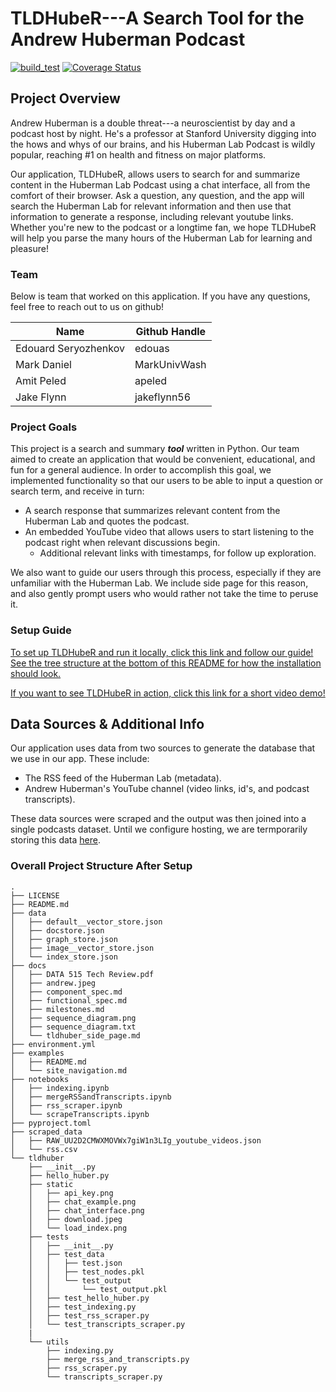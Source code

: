# TLDHubeR---A Search Tool for the Andrew Huberman Podcast
[![build_test](https://github.com/apeled/TLDhubeR/actions/workflows/python-package-conda.yml/badge.svg)](https://github.com/apeled/TLDhubeR/actions/workflows/python-package-conda.yml)
[![Coverage Status](https://coveralls.io/repos/github/apeled/TLDhubeR/badge.svg?branch=main)](https://coveralls.io/github/apeled/TLDhubeR?branch=main)

## Project Overview

Andrew Huberman is a double threat---a neuroscientist by day and a podcast host by night. He's a professor at Stanford University digging into the hows and whys of our brains, and his Huberman Lab Podcast is wildly popular, reaching #1 on health and fitness on major platforms.

Our application, TLDHubeR,  allows users to search for and summarize content in the Huberman Lab Podcast using a chat interface, all from the comfort of their browser. Ask a question, any question, and the app will search the Huberman Lab for relevant information and then use that information to generate a response, including relevant youtube links. Whether you're new to the podcast or a longtime fan, we hope TLDHubeR will help you parse the many hours of the Huberman Lab for learning and pleasure!

### Team 

Below is team that worked on this application. If you have any questions, feel free to reach out to us on github!

| Name | Github Handle | 
|---|---|
| Edouard Seryozhenkov| edouas  | 
| Mark Daniel | MarkUnivWash | 
| Amit Peled | apeled | 
| Jake Flynn | jakeflynn56 | 


### Project Goals

This project is a search and summary ***tool*** written in Python. Our team aimed to create an application that would be convenient, educational, and fun for a general audience. In order to accomplish this goal, we implemented functionality so that our users to be able to input a question or search term, and receive in turn:

- A search response that summarizes relevant content from the Huberman Lab and quotes the podcast.
- An embedded YouTube video that allows users to start listening to the podcast right when relevant discussions begin.
  - Additional relevant links with timestamps, for follow up exploration.

We also want to guide our users through this process, especially if they are unfamiliar with the Huberman Lab. We include side page for this reason, and also gently prompt users who would rather not take the time to peruse it.

### Setup Guide

[To set up TLDHubeR and run it locally, click this link and follow our guide! See the tree structure at the bottom of this README for how the installation should look.](examples/README.md)

[If you want to see TLDHubeR in action, click this link for a short video demo!](https://drive.google.com/file/d/1fiSpdIgGcz334ju89eA-xbq1F2fx2haV/view?usp=sharing)

## Data Sources & Additional Info

Our application uses data from two sources to generate the database that we use in our app. These include:
- The RSS feed of the Huberman Lab (metadata).
- Andrew Huberman's YouTube channel (video links, id's, and podcast transcripts).

These data sources were scraped and the output was then joined into a single podcasts dataset. Until we configure hosting, we are termporarily storing this data [here](https://drive.google.com/drive/folders/1-DpJ9uRG-6wK9yiYZPyIj181-QSbK0_l?usp=sharing).

### Overall Project Structure After Setup

```{bash}
.
├── LICENSE
├── README.md
├── data
│   ├── default__vector_store.json
│   ├── docstore.json
│   ├── graph_store.json
│   ├── image__vector_store.json
│   └── index_store.json
├── docs
│   ├── DATA 515 Tech Review.pdf
│   ├── andrew.jpeg
│   ├── component_spec.md
│   ├── functional_spec.md
│   ├── milestones.md
│   ├── sequence_diagram.png
│   ├── sequence_diagram.txt
│   └── tldhuber_side_page.md
├── environment.yml
├── examples
│   ├── README.md
│   └── site_navigation.md
├── notebooks
│   ├── indexing.ipynb
│   ├── mergeRSSandTranscripts.ipynb
│   ├── rss_scraper.ipynb
│   └── scrapeTranscripts.ipynb
├── pyproject.toml
├── scraped_data
│   ├── RAW_UU2D2CMWXMOVWx7giW1n3LIg_youtube_videos.json
│   └── rss.csv
└── tldhuber
    ├── __init__.py
    ├── hello_huber.py
    ├── static
    │   ├── api_key.png
    │   ├── chat_example.png
    │   ├── chat_interface.png
    │   ├── download.jpeg
    │   └── load_index.png
    ├── tests
    │   ├── __init__.py
    │   ├── test_data
    │   │   ├── test.json
    │   │   ├── test_nodes.pkl
    │   │   └── test_output
    │   │       └── test_output.pkl
    │   ├── test_hello_huber.py
    │   ├── test_indexing.py
    │   ├── test_rss_scraper.py
    │   └── test_transcripts_scraper.py
    |
    └── utils
        ├── indexing.py
        ├── merge_rss_and_transcripts.py
        ├── rss_scraper.py
        └── transcripts_scraper.py
```
